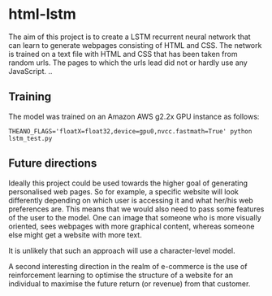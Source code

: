 # html-lstm
The aim of this project is to create a LSTM recurrent neural network that can learn to generate webpages consisting of HTML and CSS. 
The network is trained on a text file with HTML and CSS that has been taken from random urls. The pages to which the urls lead did not or hardly use any JavaScript. 
..

## Training

The model was trained on an Amazon AWS g2.2x GPU instance as follows:
```
THEANO_FLAGS='floatX=float32,device=gpu0,nvcc.fastmath=True' python lstm_test.py
```

## Future directions
Ideally this project could be used towards the higher goal of generating personalised web pages. So for example, a specific website will look differently depending on which user is accessing it and what her/his web preferences are. This means that we would also need to pass some features of the user to the model. One can image that someone who is more visually oriented, sees webpages with more graphical content, whereas someone else might get a website with more text.

It is unlikely that such an approach will use a character-level model.

A second interesting direction in the realm of e-commerce is the use of reinforcement learning to optimise the structure of a website for an individual to maximise the future return (or revenue) from that customer.

